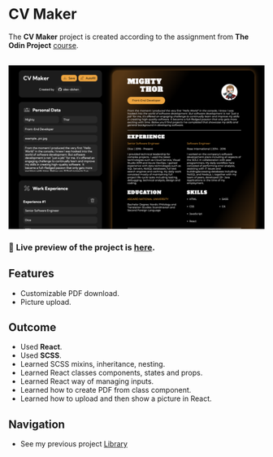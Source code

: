# CV Maker
The **CV Maker** project is created according to the assignment from **The Odin Project** [course](https://www.theodinproject.com/paths/full-stack-javascript/courses/javascript).
<br>
<br>

![Preview](public/cv.png)

### 🔗 **Live preview** of the project is [here](https://alex-dishen.github.io/cv-maker/).

## **Features**
* Customizable PDF download.
* Picture upload.

## **Outcome**
* Used **React**.
* Used **SCSS**.
* Learned SCSS mixins, inheritance, nesting.
* Learned React classes components, states and props.
* Learned React way of managing inputs.
* Learned how to create PDF from class component.
* Learned how to upload and then show a picture in React.

## **Navigation**
* See my previous project [Library](https://github.com/alex-dishen/tic-tac-toe)